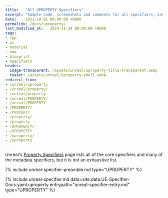 ```yaml
---
title:   "All UPROPERTY Specifiers"
excerpt: "Sample code, screenshots and comments for all specifiers, including undocumented ones."
date:    2021-10-01 00:00:00 +0000
permalink: /docs/uproperty/
last_modified_at:   2024-11-24 00:00:00 +0000
tags:
- cpp
- ui
- material
- umg
- blueprint
- specifiers
header:
  image-transparent: /assets/unreal/uproperty-title-transparent.webp
  teaser: /assets/unreal/uproperty-small.webp
redirect_from:
- /unreal/uproperty
- /unreal/property/
- /unreal/property
- /unreal/PROPERTY/
- /unreal/PROPERTY
- /PROPERTY/
- /PROPERTY
- /property/
- /property
- /UPROPERTY/
- /UPROPERTY
- /uproperty/
- /uproperty
---
```


Unreal's [Property
Specifiers](https://docs.unrealengine.com/4.27/en-US/ProgrammingAndScripting/GameplayArchitecture/Properties/Specifiers/)
page lists all of the core specifiers and many of the metadata specifiers, but
it is not an exhaustive list.

{%
include unreal-specifier-preamble.md
type="UPROPERTY"
%}

{%
include unreal-specifier.md
data=site.data.UE-Specifier-Docs.yaml.uproperty
entrypath="unreal-specifier-entry.md"
type="UPROPERTY"
%}

